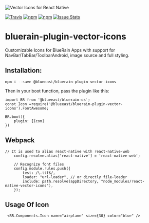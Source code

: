 ![Vector Icons for React Native](https://cloud.githubusercontent.com/assets/378279/12009887/33f4ae1c-ac8d-11e5-8666-7a87458753ee.png)

[![Travis](https://img.shields.io/travis/oblador/react-native-vector-icons.svg)](https://travis-ci.org/oblador/react-native-vector-icons) [![npm](https://img.shields.io/npm/v/react-native-vector-icons.svg)](https://npmjs.com/package/react-native-vector-icons) [![npm](https://img.shields.io/npm/dm/react-native-vector-icons.svg)](https://npmjs.com/package/react-native-vector-icons) [![Issue Stats](https://img.shields.io/issuestats/i/github/oblador/react-native-vector-icons.svg)](http://github.com/oblador/react-native-vector-icons/issues)

# bluerain-plugin-vector-icons
Customizable Icons for BlueRain Apps with support for NavBar/TabBar/ToolbarAndroid, image source and full styling.

## Installation:

```
npm i --save @blueeast/bluerain-plugin-vector-icons
```

Then in your boot function, pass the plugin like this:


```
import BR from '@blueeast/bluerain-os';
const Icon =require('@blueeast/bluerain-plugin-vector-icons').FontAwesome;

BR.boot({
	plugin: [Icon]
})
```

## Webpack

	
	// It is used to alias react-native with react-native-web
		config.resolve.alias['react-native'] = 'react-native-web';
		
		// Recognize font files
		config.module.rules.push({
			test: /\.ttf$/,
			loader: "url-loader", // or directly file-loader
			include: path.resolve(appDirectory, "node_modules/react-native-vector-icons"),
		});
	


## Usage Of Icon

```
 <BR.Components.Icon name="airplane" size={30} color="blue" />
```
